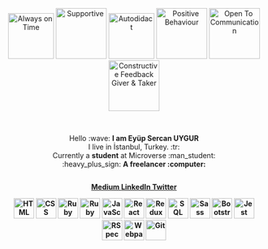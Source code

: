 <p align="center">
  <img title="Always on Time" height=90
    src="https://cdn.shopify.com/s/files/1/0247/0877/products/Always_on_time_-_resize_large.jpg?v=1482371286">
  <img title="Supportive" height=100
    src="https://www.graphicsprings.com/filestorage/stencils/83d00c27a054c498640deec554233123.png?width=500&height=500">
  <img title="Autodidact" height=90 src="https://assets.bigcartel.com/theme_images/2426761/autodidactshirt.png">
  <img title="Positive Behaviour" height=100
    src="https://i.pinimg.com/originals/c2/d7/9c/c2d79c2955a429eb7eb4fecbdd2d3d62.jpg">
  <img title="Open To Communication" height=100
    src="https://logosolusa.com/wp-content/uploads/parser/Open-Communication-Security-Logo-1.png">
  <img title="Constructive Feedback Giver & Taker" height=100
    src="https://www.gallerycollection.com/blog/wp-content/uploads/2016/06/feedback.png">
  </span>
</p>

<br>
<p align="center">
  Hello :wave: <b> I am Eyüp Sercan UYGUR</b> <br />
  I live in İstanbul, Turkey. :tr: <br />
  Currently a <b>student</b> at Microverse :man_student: <br />
  :heavy_plus_sign: <b> A freelancer <b> :computer: <br />
  
</p>
<img height=0 src='https://visitor-badge.laobi.icu/badge?page_id=kubilaycaglayan' />
<p align = "center">
<span>
<a class="link-gray-dark"  href= 'https://medium.com/@sercanuygur' >Medium </a>
<a class="link-gray-dark"  href= 'https://www.linkedin.com/in/eypsrcnuygr/' >LinkedIn </a>
<a class="link-gray-dark"  href= 'https://twitter.com/eypsrcnuygr' >Twitter </a>
</span>
</p>
<p align="center">
  <span align="center" class="d-flex">
    <img title="HTML" alt="HTML" height=40 src="https://www.w3.org/html/logo/downloads/HTML5_Badge_256.png">
    <img title="CSS" alt="CSS" height=40
      src="https://www.kindpng.com/picc/m/464-4640184_css3-png-download-css-icon-transparent-png.png">
    <img title="Ruby" alt="Ruby" height=40 src="https://blog.mwpreston.net/wp-content/uploads/2018/09/ruby-logo.png">
    <img title="Ruby On Rails" alt="Ruby On Rails" height=40 src="https://guides.rubyonrails.org/images/favicon.ico">
    <img title="JavaScript" alt="JavaScript" height=40
      src="https://upload.wikimedia.org/wikipedia/commons/thumb/9/99/Unofficial_JavaScript_logo_2.svg/600px-Unofficial_JavaScript_logo_2.svg.png">
    <img title="React" alt="React" height=40 src="https://cdn.worldvectorlogo.com/logos/react.svg">
    <img title="Redux" alt="Redux" height=40 src="https://seeklogo.com/images/R/redux-logo-9CA6836C12-seeklogo.com.png">
    <img title="SQL" alt="SQL" height=40
      src="https://e7.pngegg.com/pngimages/614/744/png-clipart-mysql-database-mariadb-dolphin-marine-mammal-animals.png">
    <img title="Sass" alt="Sass" height=40 src="https://sass-lang.com/assets/img/styleguide/color-1c4aab2b.png">
    <img title="Bootstrap" alt="Bootstrap" height=40
      src="https://upload.wikimedia.org/wikipedia/commons/thumb/b/b2/Bootstrap_logo.svg/480px-Bootstrap_logo.svg.png">
    <img title="Jest" alt="Jest" height=40 src="https://jestjs.io/img/jest-card-run.svg">
    <img title="RSpec" alt="RSpec" height=40 src="https://seeklogo.com/images/R/rspec-logo-DA1EE19A18-seeklogo.com.png">
    <img title="Webpack" alt="Webpack" height=40 src="https://webpack.js.org/dcd5e077cf9f54ebe52d4f7ebe8c3080.png">
    <img title="Git" alt="Git" height=40 src="https://git-scm.com/images/logos/downloads/Git-Icon-1788C.png">
  </span>
</p>
 




